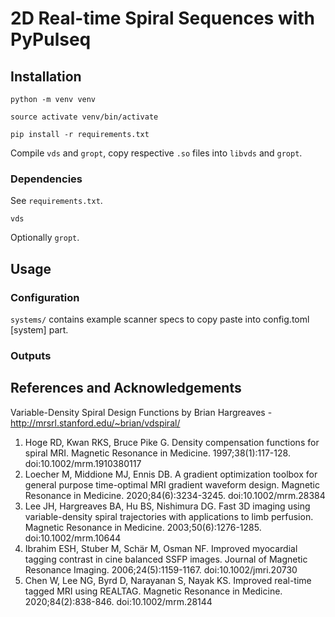 # 2D Real-time Spiral Sequences with PyPulseq

## Installation
`python -m venv venv`

`source activate venv/bin/activate`

`pip install -r requirements.txt`

Compile `vds` and `gropt`, copy respective `.so` files into `libvds` and `gropt`.
### Dependencies
See `requirements.txt`.

`vds`

Optionally `gropt`.

## Usage

### Configuration
`systems/` contains example scanner specs to copy paste into config.toml [system] part.

### Outputs

## References and Acknowledgements

Variable-Density Spiral Design Functions by Brian Hargreaves - http://mrsrl.stanford.edu/~brian/vdspiral/

1. Hoge RD, Kwan RKS, Bruce Pike G. Density compensation functions for spiral MRI. Magnetic Resonance in Medicine. 1997;38(1):117-128. doi:10.1002/mrm.1910380117
2. Loecher M, Middione MJ, Ennis DB. A gradient optimization toolbox for general purpose time-optimal MRI gradient waveform design. Magnetic Resonance in Medicine. 2020;84(6):3234-3245. doi:10.1002/mrm.28384
3. Lee JH, Hargreaves BA, Hu BS, Nishimura DG. Fast 3D imaging using variable-density spiral trajectories with applications to limb perfusion. Magnetic Resonance in Medicine. 2003;50(6):1276-1285. doi:10.1002/mrm.10644
4. Ibrahim ESH, Stuber M, Schär M, Osman NF. Improved myocardial tagging contrast in cine balanced SSFP images. Journal of Magnetic Resonance Imaging. 2006;24(5):1159-1167. doi:10.1002/jmri.20730
5. Chen W, Lee NG, Byrd D, Narayanan S, Nayak KS. Improved real-time tagged MRI using REALTAG. Magnetic Resonance in Medicine. 2020;84(2):838-846. doi:10.1002/mrm.28144
